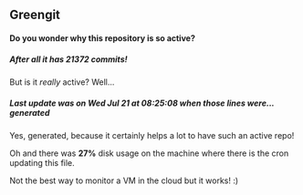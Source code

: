 ## Greengit

#### Do you wonder why this repository is so active?

##### After all it has 21372 commits!

But is it *really* active? Well...

##### Last update was on Wed Jul 21 at 08:25:08 when those lines were... generated

Yes, generated, because it certainly helps a lot to have such an active repo!

Oh and there was **27%** disk usage on the machine
where there is the cron updating this file.

Not the best way to monitor a VM in the cloud but it works! :)
